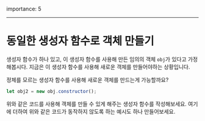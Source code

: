 importance: 5

---

# 동일한 생성자 함수로 객체 만들기

생성자 함수가 하나 있고, 이 생성자 함수를 사용해 만든 임의의 객체 `obj`가 있다고 가정해봅시다. 지금은 이 생성자 함수를 사용해 새로운 객체를 만들어야하는 상황입니다.

정체를 모르는 생성자 함수를 사용해 새로운 객체를 만드는게 가능할까요?

```js
let obj2 = new obj.constructor();
```

위와 같은 코드를 사용해 객체를 만들 수 있게 해주는 생성자 함수를 작성해보세요. 여기에 더하여 위와 같은 코드가 동작하지 않도록 하는 예시도 하나 만들어보세요.